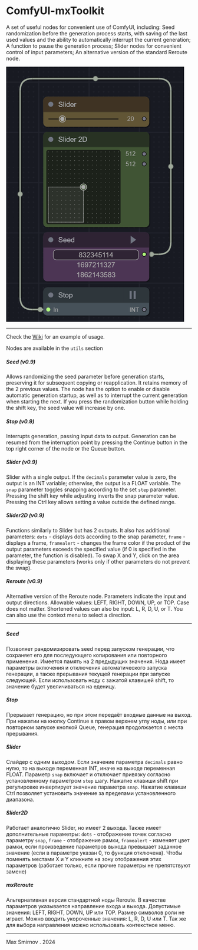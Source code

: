 # ComfyUI-mxToolkit

A set of useful nodes for convenient use of ComfyUI, including: Seed randomization before the generation process starts, with saving of the last used values and the ability to automatically interrupt the current generation; A function to pause the generation process; Slider nodes for convenient control of input parameters; An alternative version of the standard Reroute node.

![](mxtoolkit.png)

----------
Check the [Wiki](https://github.com/Smirnov75/comfyui-mxtoolkit/wiki) for an example of usage.

Nodes are available in the `utils` section

##### Seed (v0.9)

Allows randomizing the seed parameter before generation starts, preserving it for subsequent copying or reapplication. It retains memory of the 2 previous values. The node has the option to enable or disable automatic generation startup, as well as to interrupt the current generation when starting the next. If you press the randomization button while holding the shift key, the seed value will increase by one.

##### Stop (v0.9)

Interrupts generation, passing input data to output. Generation can be resumed from the interruption point by pressing the Continue button in the top right corner of the node or the Queue button.

##### Slider (v0.9)

Slider with a single output. If the `decimals` parameter value is zero, the output is an INT variable; otherwise, the output is a FLOAT variable. The `snap` parameter toggles snapping according to the set `step` parameter. Pressing the shift key while adjusting inverts the snap parameter value. Pressing the Ctrl key allows setting a value outside the defined range.

##### Slider2D (v0.9)

Functions similarly to Slider but has 2 outputs. It also has additional parameters: `dots` - displays dots according to the snap parameter, `frame` - displays a frame, `framealert` - changes the frame color if the product of the output parameters exceeds the specified value (if 0 is specified in the parameter, the function is disabled). To swap X and Y, click on the area displaying these parameters (works only if other parameters do not prevent the swap).

##### Reroute (v0.9)

Alternative version of the Reroute node. Parameters indicate the input and output directions. Allowable values: LEFT, RIGHT, DOWN, UP, or TOP. Case does not matter. Shortened values can also be input: L, R, D, U, or T. You can also use the context menu to select a direction.

----------

##### Seed

Позволяет рандомизировать seed перед запуском генерации, что сохраняет его для последующего копирования или повторного применения. Имеется память на 2 предыдущих значения. Нода имеет параметры включения и отключения автоматического запуска генерации, а также прерывания текущей генерации при запуске следующей. Если использовать ноду с зажатой клавишей shift, то значение будет увеличиваться на еденицу.

##### Stop

Прерывает генерацию, но при этом передаёт входные данные на выход. При нажатии на кнопку Continue в правом верхнем углу ноды, или при повторном запуске кнопкой Queue, генерация продолжается с места прерывания.

##### Slider

Слайдер с одним выходом. Если значение параметра `decimals` равно нулю, то на выходе переменная INT, иначе на выходе переменная FLOAT. Параметр `snap` включает и отключает привязку согласно установленному параметром `step` шагу. Нажатие клавиши shift при регулировке инвертирует значение параметра `snap`. Нажатие клавиши Ctrl позволяет установить значение за пределами установленного диапазона.

##### Slider2D

Работает аналогично Slider, но имеет 2 выхода. Также имеет дополнительные параметры: `dots` - отображение точек согласно параметру `snap`, `frame` - отображение рамки, `framealert` - изменяет цвет рамки, если произведение параметров выхода превышает заданное значение (если в параметре указан 0, то функция отключена). Чтобы поменять местами X и Y кликните на зону отображения этих параметров (работает только, если прочие параметры не препятствуют замене)

##### mxReroute

Альтернативная версия стандартной ноды Reroute. В качестве параметров указывается направление входа и выхода. Допустимые значения: LEFT, RIGHT, DOWN, UP или TOP. Размер символов роли не играет. Можно вводить укороченные значения: L, R, D, U или T. Так же для выбора направления можно использовать контекстное меню.

----------

Max Smirnov . 2024
